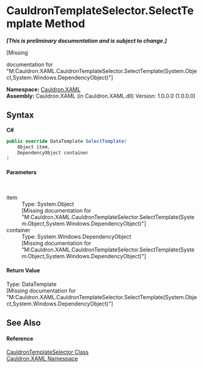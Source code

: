 # CauldronTemplateSelector.SelectTemplate Method 
 _**\[This is preliminary documentation and is subject to change.\]**_

\[Missing <summary> documentation for "M:Cauldron.XAML.CauldronTemplateSelector.SelectTemplate(System.Object,System.Windows.DependencyObject)"\]

**Namespace:**&nbsp;<a href="N_Cauldron_XAML">Cauldron.XAML</a><br />**Assembly:**&nbsp;Cauldron.XAML (in Cauldron.XAML.dll) Version: 1.0.0.0 (1.0.0.0)

## Syntax

**C#**<br />
``` C#
public override DataTemplate SelectTemplate(
	Object item,
	DependencyObject container
)
```


#### Parameters
&nbsp;<dl><dt>item</dt><dd>Type: System.Object<br />\[Missing <param name="item"/> documentation for "M:Cauldron.XAML.CauldronTemplateSelector.SelectTemplate(System.Object,System.Windows.DependencyObject)"\]</dd><dt>container</dt><dd>Type: System.Windows.DependencyObject<br />\[Missing <param name="container"/> documentation for "M:Cauldron.XAML.CauldronTemplateSelector.SelectTemplate(System.Object,System.Windows.DependencyObject)"\]</dd></dl>

#### Return Value
Type: DataTemplate<br />\[Missing <returns> documentation for "M:Cauldron.XAML.CauldronTemplateSelector.SelectTemplate(System.Object,System.Windows.DependencyObject)"\]

## See Also


#### Reference
<a href="T_Cauldron_XAML_CauldronTemplateSelector">CauldronTemplateSelector Class</a><br /><a href="N_Cauldron_XAML">Cauldron.XAML Namespace</a><br />